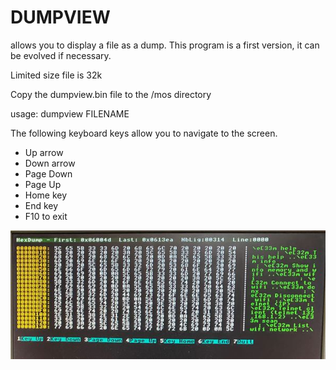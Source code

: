 # DUMPVIEW
allows you to display a file as a dump.
This program is a first version, it can be evolved if necessary.

Limited size file is 32k

Copy the dumpview.bin file to the /mos directory

usage: dumpview FILENAME

The following keyboard keys allow you to navigate to the screen.
* Up arrow
* Down arrow
* Page Down
* Page Up
* Home key
* End key
* F10 to exit

![Screenshot](assets/Capture.JPG)
